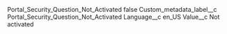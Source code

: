 <?xml version="1.0" encoding="UTF-8"?>
<CustomMetadata xmlns="http://soap.sforce.com/2006/04/metadata" xmlns:xsi="http://www.w3.org/2001/XMLSchema-instance" xmlns:xsd="http://www.w3.org/2001/XMLSchema">
    <label>Portal_Security_Question_Not_Activated</label>
    <protected>false</protected>
    <values>
        <field>Custom_metadata_label__c</field>
        <value xsi:type="xsd:string">Portal_Security_Question_Not_Activated</value>
    </values>
    <values>
        <field>Language__c</field>
        <value xsi:type="xsd:string">en_US</value>
    </values>
    <values>
        <field>Value__c</field>
        <value xsi:type="xsd:string">Not activated</value>
    </values>
</CustomMetadata>
